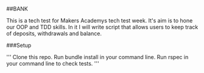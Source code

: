 ##BANK

This is a tech test for Makers Academys tech test week. It's aim is to hone our OOP and TDD skills. In it I will write script that allows users to keep track of deposits, withdrawals and balance.

###Setup

'''
Clone this repo.
Run bundle install in your command line.
Run rspec in your command line to check tests.
'''
